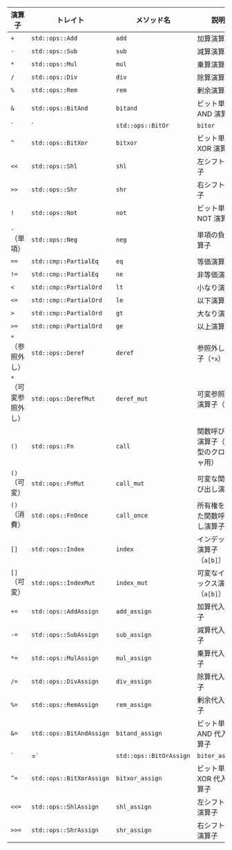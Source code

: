 
| 演算子          | トレイト                      | メソッド名       | 説明                                  |
|-----------------|-------------------------------|------------------|---------------------------------------|
| `+`             | `std::ops::Add`               | `add`            | 加算演算子                          |
| `-`             | `std::ops::Sub`               | `sub`            | 減算演算子                          |
| `*`             | `std::ops::Mul`               | `mul`            | 乗算演算子                          |
| `/`             | `std::ops::Div`               | `div`            | 除算演算子                          |
| `%`             | `std::ops::Rem`               | `rem`            | 剰余演算子                          |
| `&`             | `std::ops::BitAnd`            | `bitand`         | ビット単位の AND 演算子             |
| `|`             | `std::ops::BitOr`             | `bitor`          | ビット単位の OR 演算子              |
| `^`             | `std::ops::BitXor`            | `bitxor`         | ビット単位の XOR 演算子             |
| `<<`            | `std::ops::Shl`               | `shl`            | 左シフト演算子                      |
| `>>`            | `std::ops::Shr`               | `shr`            | 右シフト演算子                      |
| `!`             | `std::ops::Not`               | `not`            | ビット単位の NOT 演算子             |
| `-`（単項）     | `std::ops::Neg`               | `neg`            | 単項の負の演算子                    |
| `==`            | `std::cmp::PartialEq`         | `eq`             | 等価演算子                          |
| `!=`            | `std::cmp::PartialEq`         | `ne`             | 非等価演算子                        |
| `<`             | `std::cmp::PartialOrd`        | `lt`             | 小なり演算子                        |
| `<=`            | `std::cmp::PartialOrd`        | `le`             | 以下演算子                          |
| `>`             | `std::cmp::PartialOrd`        | `gt`             | 大なり演算子                        |
| `>=`            | `std::cmp::PartialOrd`        | `ge`             | 以上演算子                          |
| `*`（参照外し） | `std::ops::Deref`             | `deref`          | 参照外し演算子（`*x`）              |
| `*`（可変参照外し） | `std::ops::DerefMut`       | `deref_mut`      | 可変参照外し演算子（`*x`）          |
| `()`            | `std::ops::Fn`                | `call`           | 関数呼び出し演算子（関数型のクロージャ用）|
| `()`（可変）    | `std::ops::FnMut`             | `call_mut`       | 可変な関数呼び出し演算子            |
| `()`（消費）    | `std::ops::FnOnce`            | `call_once`      | 所有権を持った関数呼び出し演算子    |
| `[]`            | `std::ops::Index`             | `index`          | インデックス演算子（`a[b]`）        |
| `[]`（可変）    | `std::ops::IndexMut`          | `index_mut`      | 可変なインデックス演算子（`a[b]`）  |
| `+=`            | `std::ops::AddAssign`         | `add_assign`     | 加算代入演算子                      |
| `-=`            | `std::ops::SubAssign`         | `sub_assign`     | 減算代入演算子                      |
| `*=`            | `std::ops::MulAssign`         | `mul_assign`     | 乗算代入演算子                      |
| `/=`            | `std::ops::DivAssign`         | `div_assign`     | 除算代入演算子                      |
| `%=`            | `std::ops::RemAssign`         | `rem_assign`     | 剰余代入演算子                      |
| `&=`            | `std::ops::BitAndAssign`      | `bitand_assign`  | ビット単位の AND 代入演算子         |
| `|=`            | `std::ops::BitOrAssign`       | `bitor_assign`   | ビット単位の OR 代入演算子          |
| `^=`            | `std::ops::BitXorAssign`      | `bitxor_assign`  | ビット単位の XOR 代入演算子         |
| `<<=`           | `std::ops::ShlAssign`         | `shl_assign`     | 左シフト代入演算子                  |
| `>>=`           | `std::ops::ShrAssign`         | `shr_assign`     | 右シフト代入演算子                  |
